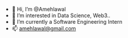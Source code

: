 - 👋 Hi, I’m @Amehlawal
- 👀 I’m interested in Data Science, Web3..
- 🌱 I’m currently a Software Engineering Intern
- 📫 amehlawal@gmail.com

<!---
Amehlawal/Amehlawal is a ✨ special ✨ repository because its `README.md` (this file) appears on your GitHub profile.
You can click the Preview link to take a look at your changes.
--->
